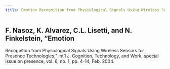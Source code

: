 ```yaml
---
title: Emotion Recognition from Physiological Signals Using Wireless Sensors for Presence Technologies
---
```


## F. Nasoz, K. Alvarez, C.L. Lisetti, and N. Finkelstein, “Emotion
Recognition from Physiological Signals Using Wireless Sensors for
Presence Technologies,” Int’l J. Cognition, Technology, and Work,
special issue on presence, vol. 6, no. 1, pp. 4-14, Feb. 2004.